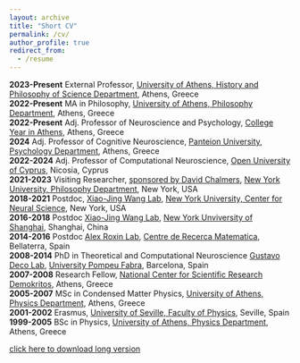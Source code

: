 ```yaml
---
layout: archive
title: "Short CV"
permalink: /cv/
author_profile: true
redirect_from:
  - /resume
---
```


**2023-Present** External Professor, [University of Athens, History and Philosophy of Science Department]( ), Athens, Greece  
**2022-Present** MA in Philosophy, [University of Athens, Philosophy Department]( ), Athens, Greece  
**2022-Present** Adj. Professor of Neuroscience and Psychology, [College Year in Athens]( ), Athens, Greece  
**2024** Adj. Professor of Cognitive Neuroscience, [Panteion University, Psychology Department]( ), Athens, Greece  
**2022-2024** Adj. Professor of Computational Neuroscience, [Open University of Cyprus]( ), Nicosia, Cyprus  
**2021-2023** Visiting Researcher, [sponsored by David Chalmers]( ), [New York University, Philosophy Department]( ), New York, USA  
**2018-2021** Postdoc, [Xiao-Jing Wang Lab]( ), [New York University, Center for Neural Science]( ), New York, USA  
**2016-2018** Postdoc [Xiao-Jing Wang Lab]( ), [New York Unviversity of Shanghai]( ), Shanghai, China  
**2014-2016** Postdoc [Alex Roxin Lab]( ), [Centre de Recerca Matematica]( ), Bellaterra, Spain  
**2008-2014** PhD in Theoretical and Computational Neuroscience [Gustavo Deco Lab]( ), [University Pompeu Fabra]( ), Barcelona, Spain  
**2007-2008** Research Fellow, [National Center for Scientific Research Demokritos]( ), Athens, Greece  
**2005-2007** MSc in Condensed Matter Physics, [University of Athens, Physics Department]( ), Athens, Greece  
**2001-2002** Erasmus, [University of Seville, Faculty of Physics]( ), Seville, Spain  
**1999-2005** BSc in Physics, [University of Athens, Physics Department]( ), Athens, Greece  

[click here to download long version](https://www.dropbox.com/scl/fi/cd69hkfiir9quqotaxauh/Theodoni-CV-2024-November.pdf?rlkey=j9rhj4e99l7lp98thwdqne1j2&st=yv45t8dq&dl=0)
